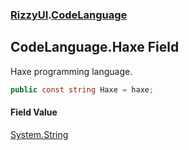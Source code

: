 ### [RizzyUI](RizzyUI 'RizzyUI').[CodeLanguage](RizzyUI.CodeLanguage 'RizzyUI.CodeLanguage')

## CodeLanguage.Haxe Field

Haxe programming language.

```csharp
public const string Haxe = haxe;
```

#### Field Value
[System.String](https://docs.microsoft.com/en-us/dotnet/api/System.String 'System.String')